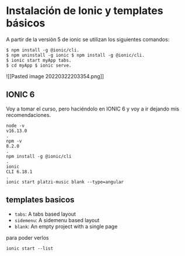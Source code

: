 # Instalación de Ionic y templates básicos
A partir de la versión 5 de ionic se utilizan los siguientes comandos:

```
$ npm install -g @ionic/cli.
$ npm uninstall -g ionic $ npm install -g @ionic/cli.
$ ionic start myApp tabs.
$ cd myApp $ ionic serve.
```

![[Pasted image 20220322203354.png]]

## IONIC 6

Voy a tomar el curso, pero haciéndolo en IONIC 6 y voy a ir dejando mis recomendaciones.

```
node -v
v16.13.0
.
npm -v
8.2.0
.
npm install -g @ionic/cli
.
ionic
CLI 6.18.1
.
ionic start platzi-music blank --type=angular
```

## templates basicos

-   `tabs`: A tabs based layout
-   `sidemenu`: A sidemenu based layout
-   `blank`: An empty project with a single page

para poder verlos

```
ionic start --list
```